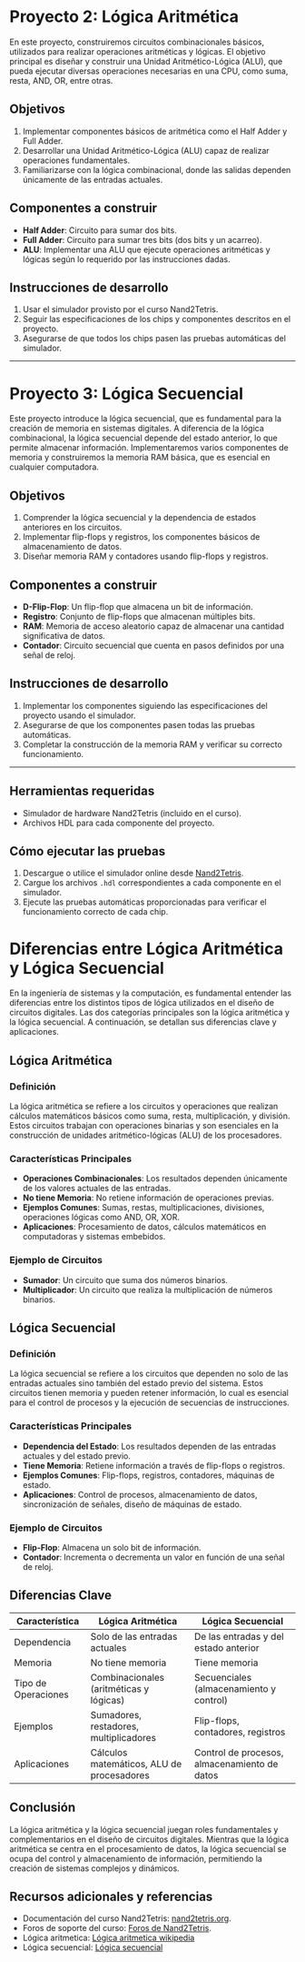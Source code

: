 # Proyecto 2: Lógica Aritmética
En este proyecto, construiremos circuitos combinacionales básicos, utilizados para realizar operaciones aritméticas y lógicas. El objetivo principal es diseñar y construir una Unidad Aritmético-Lógica (ALU), que pueda ejecutar diversas operaciones necesarias en una CPU, como suma, resta, AND, OR, entre otras.

## Objetivos
1. Implementar componentes básicos de aritmética como el Half Adder y Full Adder.
2. Desarrollar una Unidad Aritmético-Lógica (ALU) capaz de realizar operaciones fundamentales.
3. Familiarizarse con la lógica combinacional, donde las salidas dependen únicamente de las entradas actuales.

## Componentes a construir
- **Half Adder**: Circuito para sumar dos bits.
- **Full Adder**: Circuito para sumar tres bits (dos bits y un acarreo).
- **ALU**: Implementar una ALU que ejecute operaciones aritméticas y lógicas según lo requerido por las instrucciones dadas.

## Instrucciones de desarrollo
1. Usar el simulador provisto por el curso Nand2Tetris.
2. Seguir las especificaciones de los chips y componentes descritos en el proyecto.
3. Asegurarse de que todos los chips pasen las pruebas automáticas del simulador.

---

# Proyecto 3: Lógica Secuencial
Este proyecto introduce la lógica secuencial, que es fundamental para la creación de memoria en sistemas digitales. A diferencia de la lógica combinacional, la lógica secuencial depende del estado anterior, lo que permite almacenar información. Implementaremos varios componentes de memoria y construiremos la memoria RAM básica, que es esencial en cualquier computadora.

## Objetivos
1. Comprender la lógica secuencial y la dependencia de estados anteriores en los circuitos.
2. Implementar flip-flops y registros, los componentes básicos de almacenamiento de datos.
3. Diseñar memoria RAM y contadores usando flip-flops y registros.

## Componentes a construir
- **D-Flip-Flop**: Un flip-flop que almacena un bit de información.
- **Registro**: Conjunto de flip-flops que almacenan múltiples bits.
- **RAM**: Memoria de acceso aleatorio capaz de almacenar una cantidad significativa de datos.
- **Contador**: Circuito secuencial que cuenta en pasos definidos por una señal de reloj.

## Instrucciones de desarrollo
1. Implementar los componentes siguiendo las especificaciones del proyecto usando el simulador.
2. Asegurarse de que los componentes pasen todas las pruebas automáticas.
3. Completar la construcción de la memoria RAM y verificar su correcto funcionamiento.

---

## Herramientas requeridas
- Simulador de hardware Nand2Tetris (incluido en el curso).
- Archivos HDL para cada componente del proyecto.

## Cómo ejecutar las pruebas
1. Descargue o utilice el simulador online desde [Nand2Tetris](https://www.nand2tetris.org/software).
2. Cargue los archivos `.hdl` correspondientes a cada componente en el simulador.
3. Ejecute las pruebas automáticas proporcionadas para verificar el funcionamiento correcto de cada chip.

# Diferencias entre Lógica Aritmética y Lógica Secuencial

En la ingeniería de sistemas y la computación, es fundamental entender las diferencias entre los distintos tipos de lógica utilizados en el diseño de circuitos digitales. Las dos categorías principales son la lógica aritmética y la lógica secuencial. A continuación, se detallan sus diferencias clave y aplicaciones.

## Lógica Aritmética

### Definición
La lógica aritmética se refiere a los circuitos y operaciones que realizan cálculos matemáticos básicos como suma, resta, multiplicación, y división. Estos circuitos trabajan con operaciones binarias y son esenciales en la construcción de unidades aritmético-lógicas (ALU) de los procesadores.

### Características Principales
- **Operaciones Combinacionales**: Los resultados dependen únicamente de los valores actuales de las entradas.
- **No tiene Memoria**: No retiene información de operaciones previas.
- **Ejemplos Comunes**: Sumas, restas, multiplicaciones, divisiones, operaciones lógicas como AND, OR, XOR.
- **Aplicaciones**: Procesamiento de datos, cálculos matemáticos en computadoras y sistemas embebidos.

### Ejemplo de Circuitos
- **Sumador**: Un circuito que suma dos números binarios.
- **Multiplicador**: Un circuito que realiza la multiplicación de números binarios.

## Lógica Secuencial

### Definición
La lógica secuencial se refiere a los circuitos que dependen no solo de las entradas actuales sino también del estado previo del sistema. Estos circuitos tienen memoria y pueden retener información, lo cual es esencial para el control de procesos y la ejecución de secuencias de instrucciones.

### Características Principales
- **Dependencia del Estado**: Los resultados dependen de las entradas actuales y del estado previo.
- **Tiene Memoria**: Retiene información a través de flip-flops o registros.
- **Ejemplos Comunes**: Flip-flops, registros, contadores, máquinas de estado.
- **Aplicaciones**: Control de procesos, almacenamiento de datos, sincronización de señales, diseño de máquinas de estado.

### Ejemplo de Circuitos
- **Flip-Flop**: Almacena un solo bit de información.
- **Contador**: Incrementa o decrementa un valor en función de una señal de reloj.

## Diferencias Clave

| Característica       | Lógica Aritmética                          | Lógica Secuencial                        |
|---------------------|--------------------------------------------|------------------------------------------|
| Dependencia         | Solo de las entradas actuales              | De las entradas y del estado anterior    |
| Memoria             | No tiene memoria                           | Tiene memoria                            |
| Tipo de Operaciones | Combinacionales (aritméticas y lógicas)    | Secuenciales (almacenamiento y control)  |
| Ejemplos            | Sumadores, restadores, multiplicadores     | Flip-flops, contadores, registros        |
| Aplicaciones        | Cálculos matemáticos, ALU de procesadores  | Control de procesos, almacenamiento de datos |

## Conclusión

La lógica aritmética y la lógica secuencial juegan roles fundamentales y complementarios en el diseño de circuitos digitales. Mientras que la lógica aritmética se centra en el procesamiento de datos, la lógica secuencial se ocupa del control y almacenamiento de información, permitiendo la creación de sistemas complejos y dinámicos.


## Recursos adicionales y referencias
- Documentación del curso Nand2Tetris: [nand2tetris.org](https://www.nand2tetris.org).
- Foros de soporte del curso: [Foros de Nand2Tetris](https://www.nand2tetris.org/forums).
- Lógica aritmetica: [Lógica aritmetica wikipedia](https://es.wikipedia.org/wiki/Unidad_aritm%C3%A9tica_l%C3%B3gica)
- Lógica secuencial: [Lógica secuencial](https://electronicwebeasy.es.tl/LOGICA-SECUENCIAL.htm)

